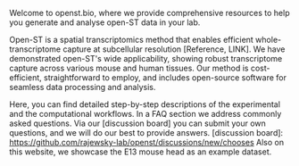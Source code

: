 Welcome to openst.bio, where we provide comprehensive resources to help you generate and analyse open-ST data in your lab.
 
Open-ST is a spatial transcriptomics method that enables efficient whole-transcriptome capture at subcellular resolution [Reference, LINK]. We have demonstrated open-ST's wide applicability, showing robust transcriptome capture across various mouse and human tissues. 
Our method is cost-efficient, straightforward to employ, and includes open-source software for seamless data processing and analysis.

Here, you can find detailed step-by-step descriptions of the experimental and the computational workflows. In a FAQ section we address commonly asked questions. Via our [discussion board] you can submit your own questions, and we will do our best to provide answers. 
    [discussion board]: https://github.com/rajewsky-lab/openst/discussions/new/chooses
Also on this website, we showcase the E13 mouse head as an example dataset. 